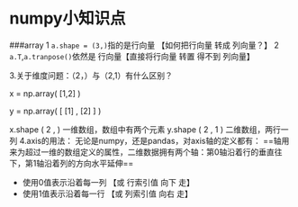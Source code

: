 numpy小知识点
====
###array
1 ` a.shape = (3,) `指的是行向量 【如何把行向量 转成 列向量？】
2 `a.T`,`a.tranpose()`依然是 行向量【直接将行向量 转置 得不到 列向量】

3.关于维度问题：（2，）与（2,1）有什么区别？
 	
 
 x = np.array( [1,2] ) 
 
 y = np.array( [ [1] , [2] ] )

x.shape   ( 2 ,  )    一维数组，数组中有两个元素
y.shape   ( 2 , 1 ) 二维数组，两行一列
4.axis的用法：
无论是numpy，还是pandas，对axis轴的定义都有：
==轴用来为超过一维的数组定义的属性，二维数据拥有两个轴：第0轴沿着行的垂直往下，第1轴沿着列的方向水平延伸==
- 使用0值表示沿着每一列   【或 行索引值 向下 走】
- 使用1值表示沿着每一行   【或 列索引值 向右 走】
